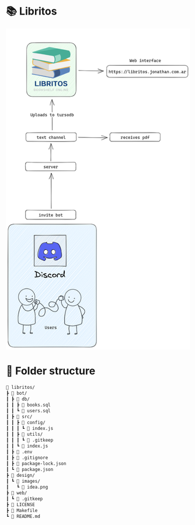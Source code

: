 # 📚 Libritos

![idea](design/images/idea.png)

# 📁 Folder structure

```
🌳 libritos/
┣ 📁 bot/
┃ ┣ 📁 db/
┃ ┃ ┣ 📄 books.sql
┃ ┃ ┗ 📄 users.sql
┃ ┣ 📁 src/
┃ ┃ ┣ 📁 config/
┃ ┃ ┃ ┗ 📄 index.js
┃ ┃ ┣ 📁 utils/
┃ ┃ ┃ ┗ 📄 .gitkeep
┃ ┃ ┗ 📄 index.js
┃ ┣ 📄 .env
┃ ┣ 📄 .gitignore
┃ ┣ 📄 package-lock.json
┃ ┗ 📄 package.json
┣ 📁 design/
┃ ┗ 📁 images/
┃   ┗ 📄 idea.png
┣ 📁 web/
┃ ┗ 📄 .gitkeep
┣ 📄 LICENSE
┣ 📄 Makefile
┗ 📄 README.md
```